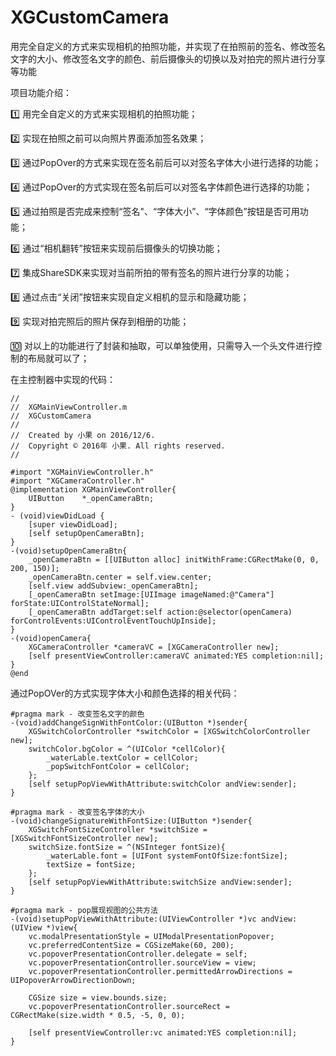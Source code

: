 # XGCustomCamera
用完全自定义的方式来实现相机的拍照功能，并实现了在拍照前的签名、修改签名文字的大小、修改签名文字的颜色、前后摄像头的切换以及对拍完的照片进行分享等功能

项目功能介绍：

1️⃣ 用完全自定义的方式来实现相机的拍照功能；

2️⃣ 实现在拍照之前可以向照片界面添加签名效果；

3️⃣ 通过PopOver的方式来实现在签名前后可以对签名字体大小进行选择的功能；

4️⃣ 通过PopOver的方式实现在签名前后可以对签名字体颜色进行选择的功能；

5️⃣ 通过拍照是否完成来控制“签名"、“字体大小”、“字体颜色”按钮是否可用功能；

6️⃣ 通过“相机翻转”按钮来实现前后摄像头的切换功能；

7️⃣ 集成ShareSDK来实现对当前所拍的带有签名的照片进行分享的功能；

8️⃣ 通过点击“关闭”按钮来实现自定义相机的显示和隐藏功能；

9️⃣ 实现对拍完照后的照片保存到相册的功能；

🔟 对以上的功能进行了封装和抽取，可以单独使用，只需导入一个头文件进行控制的布局就可以了；

在主控制器中实现的代码：
```
//
//  XGMainViewController.m
//  XGCustomCamera
//
//  Created by 小果 on 2016/12/6.
//  Copyright © 2016年 小果. All rights reserved.
//

#import "XGMainViewController.h"
#import "XGCameraController.h"
@implementation XGMainViewController{
    UIButton    *_openCameraBtn;
}
- (void)viewDidLoad {
    [super viewDidLoad]; 
    [self setupOpenCameraBtn];
}
-(void)setupOpenCameraBtn{
    _openCameraBtn = [[UIButton alloc] initWithFrame:CGRectMake(0, 0, 200, 150)];
    _openCameraBtn.center = self.view.center;
    [self.view addSubview:_openCameraBtn];
    [_openCameraBtn setImage:[UIImage imageNamed:@"Camera"] forState:UIControlStateNormal];
    [_openCameraBtn addTarget:self action:@selector(openCamera) forControlEvents:UIControlEventTouchUpInside]; 
}
-(void)openCamera{
    XGCameraController *cameraVC = [XGCameraController new];
    [self presentViewController:cameraVC animated:YES completion:nil];
}
@end
```
通过PopOVer的方式实现字体大小和颜色选择的相关代码：
```
#pragma mark - 改变签名文字的颜色
-(void)addChangeSignWithFontColor:(UIButton *)sender{
    XGSwitchColorController *switchColor = [XGSwitchColorController new];
    switchColor.bgColor = ^(UIColor *cellColor){
        _waterLable.textColor = cellColor;
        _popSwitchFontColor = cellColor;
    };
    [self setupPopViewWithAttribute:switchColor andView:sender];
}

#pragma mark - 改变签名字体的大小
-(void)changeSignatureWithFontSize:(UIButton *)sender{
    XGSwitchFontSizeController *switchSize = [XGSwitchFontSizeController new];
    switchSize.fontSize = ^(NSInteger fontSize){
        _waterLable.font = [UIFont systemFontOfSize:fontSize];
        textSize = fontSize;
    };
    [self setupPopViewWithAttribute:switchSize andView:sender];
}

#pragma mark - pop展现视图的公共方法
-(void)setupPopViewWithAttribute:(UIViewController *)vc andView:(UIView *)view{
    vc.modalPresentationStyle = UIModalPresentationPopover;
    vc.preferredContentSize = CGSizeMake(60, 200);
    vc.popoverPresentationController.delegate = self;
    vc.popoverPresentationController.sourceView = view;
    vc.popoverPresentationController.permittedArrowDirections = UIPopoverArrowDirectionDown;
    
    CGSize size = view.bounds.size;
    vc.popoverPresentationController.sourceRect = CGRectMake(size.width * 0.5, -5, 0, 0);
    
    [self presentViewController:vc animated:YES completion:nil];
}
```
